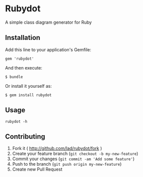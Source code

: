 Rubydot
=======

A simple class diagram generator for Ruby

Installation
------------

Add this line to your application's Gemfile:

    gem 'rubydot'

And then execute:

    $ bundle

Or install it yourself as:

    $ gem install rubydot

Usage
-----

    rubydot -h

Contributing
------------

1. Fork it ( http://github.com/lad/rubydot/fork )
2. Create your feature branch (`git checkout -b my-new-feature`)
3. Commit your changes (`git commit -am 'Add some feature'`)
4. Push to the branch (`git push origin my-new-feature`)
5. Create new Pull Request
